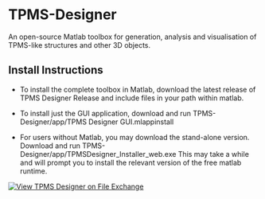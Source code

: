 # TPMS-Designer

An open-source Matlab toolbox for generation, analysis and visualisation of TPMS-like structures and other 3D objects.

## Install Instructions

- To install the complete toolbox in Matlab, download the latest release of TPMS Designer Release and include files in your path within matlab.

- To install just the GUI application, download and run
TPMS-Designer/app/TPMS Designer GUI.mlappinstall 

- For users without Matlab, you may download the stand-alone version.
Download and run TPMS-Designer/app/TPMSDesigner_Installer_web.exe 
This may take a while and will prompt you to install the relevant version of the free matlab runtime.

[![View TPMS Designer on File Exchange](https://www.mathworks.com/matlabcentral/images/matlab-file-exchange.svg)](https://au.mathworks.com/matlabcentral/fileexchange/78838-tpms-designer)
